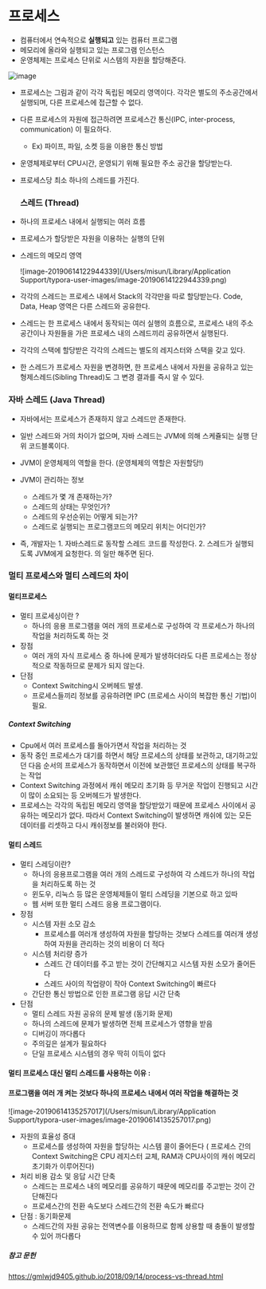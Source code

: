 # 프로세스

- 컴퓨터에서 연속적으로 **실행되고** 있는 컴퓨터 프로그램
- 메모리에 올라와 실행되고 있는 프로그램 인스턴스
- 운영체제는 프로세스 단위로 시스템의 자원을 할당해준다.

![image](https://user-images.githubusercontent.com/32324250/59440302-af791300-8e31-11e9-951b-b9e63b3fc875.png)

- 프로세스는 그림과 같이 각각 독립된 메모리 영역이다. 각각은 별도의 주소공간에서 실행되며, 다른 프로세스에 접근할 수 없다.

- 다른 프로세스의 자원에 접근하려면 프로세스간 통신(IPC, inter-process, communication) 이 필요하다. 

  - Ex) 파이프, 파일, 소켓 등을 이용한 통신 방법

- 운영체제로부터 CPU시간, 운영되기 위해 필요한 주소 공간을 할당받는다.

- 프로세스당 최소 하나의 스레드를 가진다.

  ### 스레드 (Thread)

- 하나의 프로세스 내에서 실행되는 여러 흐름

- 프로세스가 할당받은 자원을 이용하는 실행의 단위

- 스레드의 메모리 영역

  ![image-20190614122944339](/Users/misun/Library/Application Support/typora-user-images/image-20190614122944339.png)

- 각각의 스레드는 프로세스 내에서 Stack의 각각만을 따로 할당받는다. Code, Data, Heap 영역은 다른 스레드와 공유한다.

- 스레드는 한 프로세스 내에서 동작되는 여러 실행의 흐름으로, 프로세스 내의 주소공간이나 자원들을 가은 프로세스 내의 스레드끼리 공유하면서 실행된다.

- 각각의 스택에 할당받은 각각의 스레드는 별도의 레지스터와 스택을 갖고 있다.

- 한 스레드가 프로세스 자원을 변경하면, 한 프로세스 내에서 자원을 공유하고 있는 형제스레드(Sibling Thread)도 그 변경 결과를 즉시 알 수 있다.

  

### 자바 스레드 (Java Thread)

- 자바에서는 프로세스가 존재하지 않고 스레드만 존재한다. 

- 일반 스레드와 거의 차이가 없으며, 자바 스레드는 JVM에 의해 스케쥴되는 실행 단위 코드블록이다.
-  JVM이 운영체제의 역할을 한다. (운영체제의 역할은 자원할당!)
- JVM이 관리하는 정보
  - 스레드가 몇 개 존재하는가?
  - 스레드의 상태는 무엇인가?
  - 스레드의 우선순위는 어떻게 되는가?
  - 스레드로 실행되는 프로그램코드의 메모리 위치는 어디인가?

- 즉, 개발자는 1. 자바스레드로 동작할 스레드 코드를 작성한다. 2. 스레드가 실행되도록 JVM에게 요청한다. 의 일만 해주면 된다.

### 멀티 프로세스와 멀티 스레드의 차이

#### 멀티프로세스 

- 멀티 프로세싱이란 ?
  - 하나의 응용 프로그램을 여러 개의 프로세스로 구성하여 각 프로세스가 하나의 작업을 처리하도록 하는 것
- 장점
  - 여러 개의 자식 프로세스 중 하나에 문제가 발생하더라도 다른 프로세스는 정상적으로 작동하므로 문제가 되지 않는다.
- 단점
  - Context Switching시 오버헤드 발생. 
  - 프로세스들끼리 정보를 공유하려면 IPC (프로세스 사이의 복잡한 통신 기법)이 필요. 

##### Context Switching 

- Cpu에서 여러 프로세스를 돌아가면서 작업을 처리하는 것
- 동작 중인 프로세스가 대기를 하면서 해당 프로세스의 상태를 보관하고, 대기하고있던 다음 순서의 프로세스가 동작하면서 이전에 보관했던 프로세스의 상태를 복구하는 작업
- Context Switching 과정에서 캐쉬 메모리 초기화 등 무거운 작업이 진행되고 시간이 많이 소요되는 등 오버헤드가 발생한다.
- 프로세스는 각각의 독립된 메모리 영역을 할당받았기 때문에 프로세스 사이에서 공유하는 메모리가 없다. 따라서 Context Switching이 발생하면 캐쉬에 있는 모든 데이터를 리셋하고 다시 캐쉬정보를 불러와야 한다.

#### 멀티 스레드

- 멀티 스레딩이란?
  - 하나의 응용프로그램을 여러 개의 스레드로 구성하여 각 스레드가 하나의 작업을 처리하도록 하는 것
  - 윈도우, 리눅스 등 많은 운영체제들이 멀티 스레딩을 기본으로 하고 있따
  - 웹 서버 또한 멀티 스레드 응용 프로그램이다.
- 장점
  - 시스템 자원 소모 감소
    - 프로세스를 여러개 생성하여 자원을 할당하는 것보다 스레드를 여러개 생성하여 자원을 관리하는 것의 비용이 더 적다
  - 시스템 처리량 증가
    - 스레드 간 데이터를 주고 받는 것이 간단해지고 시스템 자원 소모가 줄어든다
    - 스레드 사이의 작업량이 작아 Context Switching이 빠르다
  - 간단한 통신 방법으로 인한 프로그램 응답 시간 단축
- 단점
  - 멀티 스레드 자원 공유의 문제 발생 (동기화 문제)
  - 하나의 스레드에 문제가 발생하면 전체 프로세스가 영향을 받음
  - 디버깅이 까다롭다
  - 주의깊은 설계가 필요하다
  - 단일 프로세스 시스템의 경우 딱히 이득이 없다



#### 멀티 프로세스 대신 멀티 스레드를 사용하는 이유 :

####  프로그램을 여러 개 켜는 것보다 하나의 프로세스 내에서 여러 작업을 해결하는 것

![image-20190614135257017](/Users/misun/Library/Application Support/typora-user-images/image-20190614135257017.png)

- 자원의 효율성 증대
  - 프로세스를 생성하여 자원을 할당하는 시스템 콜이 줄어든다 ( 프로세스 간의 Context Switching은 CPU 레지스터 교체, RAM과 CPU사이의 캐쉬 메모리 초기화가 이루어진다)
- 처리 비용 감소 및 응답 시간 단축
  - 스레드는 프로세스 내의 메모리를 공유하기 때문에 메모리를 주고받는 것이 간단해진다
  - 프로세스간의 전환 속도보다 스레드간의 전환 속도가 빠르다
- 단점 : 동기화문제
  - 스레드간의 자원 공유는 전역변수를 이용하므로 함께 상용할 때 충돌이 발생할 수 있어 까다롭다 


##### 참고 문헌  

https://gmlwjd9405.github.io/2018/09/14/process-vs-thread.html
